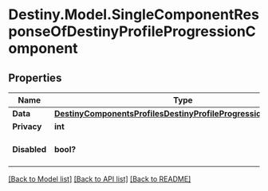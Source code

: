 # Destiny.Model.SingleComponentResponseOfDestinyProfileProgressionComponent

## Properties

Name | Type | Description | Notes
------------ | ------------- | ------------- | -------------
**Data** | [**DestinyComponentsProfilesDestinyProfileProgressionComponent**](DestinyComponentsProfilesDestinyProfileProgressionComponent.md) |  | [optional] 
**Privacy** | **int** |  | [optional] 
**Disabled** | **bool?** | If true, this component is disabled. | [optional] 

[[Back to Model list]](../README.md#documentation-for-models) [[Back to API list]](../README.md#documentation-for-api-endpoints) [[Back to README]](../README.md)

